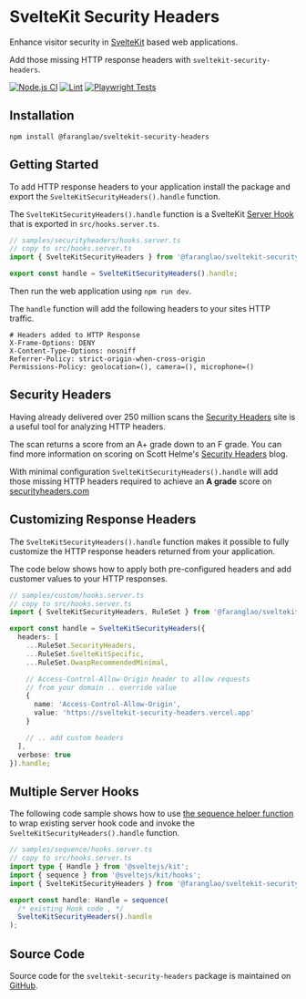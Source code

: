# SvelteKit Security Headers

Enhance visitor security in [SvelteKit](https://kit.svelte.dev) based web applications.

Add those missing HTTP response headers with `sveltekit-security-headers`.

[![Node.js CI](https://github.com/kevinobee/sveltekit-security-headers/actions/workflows/node.js.yml/badge.svg)](https://github.com/kevinobee/sveltekit-security-headers/actions/workflows/node.js.yml)
[![Lint](https://github.com/kevinobee/sveltekit-security-headers/actions/workflows/lint.yml/badge.svg)](https://github.com/kevinobee/sveltekit-security-headers/actions/workflows/lint.yml)
[![Playwright Tests](https://github.com/kevinobee/sveltekit-security-headers/actions/workflows/playwright.yml/badge.svg)](https://github.com/kevinobee/sveltekit-security-headers/actions/workflows/playwright.yml)

## Installation

```shell
npm install @faranglao/sveltekit-security-headers
```

## Getting Started

To add HTTP response headers to your application install the package and export the `SvelteKitSecurityHeaders().handle` function.

The `SvelteKitSecurityHeaders().handle` function is a SvelteKit [Server Hook](https://kit.svelte.dev/docs/hooks#server-hooks) that is exported in `src/hooks.server.ts`.

```ts
// samples/securityheaders/hooks.server.ts
// copy to src/hooks.server.ts
import { SvelteKitSecurityHeaders } from '@faranglao/sveltekit-security-headers';

export const handle = SvelteKitSecurityHeaders().handle;
```

Then run the web application using `npm run dev`.

The `handle` function will add the following headers to your sites HTTP traffic.

```http
# Headers added to HTTP Response
X-Frame-Options: DENY
X-Content-Type-Options: nosniff
Referrer-Policy: strict-origin-when-cross-origin
Permissions-Policy: geolocation=(), camera=(), microphone=()
```

## Security Headers

Having already delivered over 250 million scans the [Security Headers](https://securityheaders.com/) site is a useful tool for analyzing HTTP headers.

The scan returns a score from an A+ grade down to an F grade. You can find more information on scoring on Scott Helme's [Security Headers](https://scotthelme.co.uk/tag/security-headers/) blog.

With minimal configuration `SvelteKitSecurityHeaders().handle` will add those missing HTTP headers required to achieve an **A&nbsp;grade** score on [securityheaders.com](https://securityheaders.com/?q=https%3A%2F%2Fsveltekit-security-headers.vercel.app%2F&followRedirects=on)

## Customizing Response Headers

The `SvelteKitSecurityHeaders().handle` function makes it possible to fully customize the HTTP response headers returned from your application.

The code below shows how to apply both pre-configured headers and add customer values to your HTTP responses.

```ts
// samples/custom/hooks.server.ts
// copy to src/hooks.server.ts
import { SvelteKitSecurityHeaders, RuleSet } from '@faranglao/sveltekit-security-headers';

export const handle = SvelteKitSecurityHeaders({
  headers: [
    ...RuleSet.SecurityHeaders,
    ...RuleSet.SvelteKitSpecific,
    ...RuleSet.OwaspRecommendedMinimal,

    // Access-Control-Allow-Origin header to allow requests
    // from your domain .. override value
    {
      name: 'Access-Control-Allow-Origin',
      value: 'https://sveltekit-security-headers.vercel.app'
    }

    // .. add custom headers
  ],
  verbose: true
}).handle;
```

## Multiple Server Hooks

The following code sample shows how to use [the sequence helper function](https://kit.svelte.dev/docs/modules#sveltejs-kit-hooks) to wrap existing server hook code and invoke the `SvelteKitSecurityHeaders().handle` function.

```ts
// samples/sequence/hooks.server.ts
// copy to src/hooks.server.ts
import type { Handle } from '@sveltejs/kit';
import { sequence } from '@sveltejs/kit/hooks';
import { SvelteKitSecurityHeaders } from '@faranglao/sveltekit-security-headers';

export const handle: Handle = sequence(
  /* existing Hook code , */
  SvelteKitSecurityHeaders().handle
);
```

## Source Code

Source code for the <code>sveltekit-security-headers</code> package is maintained on [GitHub](https://github.com/kevinobee/sveltekit-security-headers).
